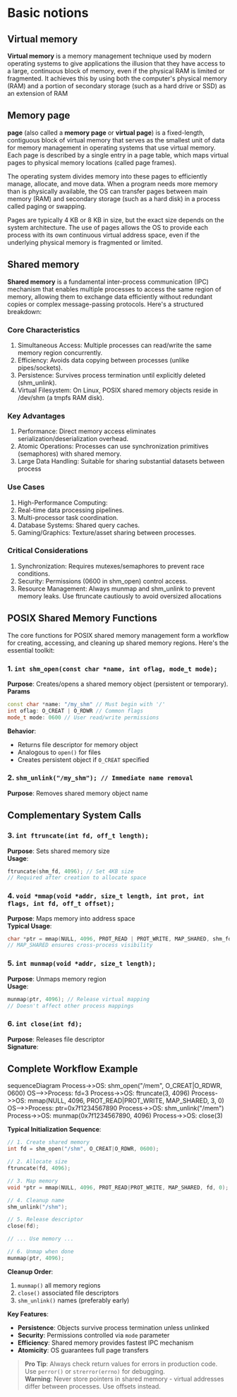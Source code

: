 # Basic notions

## Virtual memory

**Virtual memory** is a memory management technique used by modern operating systems to give applications the illusion that they have access to a large, 
continuous block of memory, even if the physical RAM is limited or fragmented. It achieves this 
by using both the computer's physical memory (RAM) and a portion of secondary storage (such as a hard drive or SSD) as an extension of RAM


## Memory page

**page** (also called a **memory page** or **virtual page**) is a fixed-length, contiguous block of virtual memory that serves as the smallest unit of data for memory management in operating systems that use virtual memory. Each page is described by a single entry in a page table, which maps virtual pages to physical memory locations (called page frames).

The operating system divides memory into these pages to efficiently manage, allocate, and move data. When a program needs more memory than is physically available, the OS can transfer pages between main memory (RAM) and secondary storage (such as a hard disk) in a process called paging or swapping.

Pages are typically 4 KB or 8 KB in size, but the exact size depends on the system architecture. The use of pages allows the OS to provide each process with its own continuous virtual address space, even if the underlying physical memory is fragmented or limited.

## Shared memory

**Shared memory** is a fundamental inter-process communication (IPC) mechanism that enables multiple processes to access the same region of memory, allowing them to exchange data efficiently without redundant copies or complex message-passing protocols. Here's a structured breakdown:

### Core Characteristics

1. Simultaneous Access: Multiple processes can read/write the same memory region concurrently.
2. Efficiency: Avoids data copying between processes (unlike pipes/sockets).
3. Persistence: Survives process termination until explicitly deleted (shm_unlink).
4. Virtual Filesystem: On Linux, POSIX shared memory objects reside in /dev/shm (a tmpfs RAM disk).


### Key Advantages
1. Performance: Direct memory access eliminates serialization/deserialization overhead.
2. Atomic Operations: Processes can use synchronization primitives (semaphores) with shared memory.
3. Large Data Handling: Suitable for sharing substantial datasets between process

### Use Cases
1. High-Performance Computing:
2. Real-time data processing pipelines.
3. Multi-processor task coordination.
4. Database Systems: Shared query caches.
5. Gaming/Graphics: Texture/asset sharing between processes.

### Critical Considerations
1. Synchronization: Requires mutexes/semaphores to prevent race conditions.
2. Security: Permissions (0600 in shm_open) control access.
3. Resource Management: Always munmap and shm_unlink to prevent memory leaks. Use ftruncate cautiously to avoid oversized allocations

## POSIX Shared Memory Functions  

The core functions for POSIX shared memory management form a workflow for creating, accessing, and cleaning up shared memory regions. Here's the essential toolkit:

### 1. `int shm_open(const char *name, int oflag, mode_t mode);`  
**Purpose**: Creates/opens a shared memory object (persistent or temporary).  
**Params** 
```cpp
const char *name: "/my_shm" // Must begin with '/'
int oflag: O_CREAT | O_RDWR // Common flags
mode_t mode: 0600 // User read/write permissions
```

**Behavior**:  
- Returns file descriptor for memory object  
- Analogous to `open()` for files  
- Creates persistent object if `O_CREAT` specified  

### 2. `shm_unlink("/my_shm"); // Immediate name removal`
**Purpose**: Removes shared memory object name  


## Complementary System Calls
### 3. `int ftruncate(int fd, off_t length);`
**Purpose**: Sets shared memory size  
**Usage**:  
```cpp
ftruncate(shm_fd, 4096); // Set 4KB size
// Required after creation to allocate space
```
### 4. `void *mmap(void *addr, size_t length, int prot, int flags, int fd, off_t offset);`
**Purpose**: Maps memory into address space  
**Typical Usage**:
```cpp
char *ptr = mmap(NULL, 4096, PROT_READ | PROT_WRITE, MAP_SHARED, shm_fd, 0);
// MAP_SHARED ensures cross-process visibility
```
### 5. `int munmap(void *addr, size_t length);`
**Purpose**: Unmaps memory region  
**Usage**:  
```cpp
munmap(ptr, 4096); // Release virtual mapping
// Doesn't affect other process mappings
```


### 6. `int close(int fd);`
**Purpose**: Releases file descriptor  
**Signature**:  

## Complete Workflow Example

sequenceDiagram
Process->>OS: shm_open("/mem", O_CREAT|O_RDWR, 0600)
OS-->>Process: fd=3
Process->>OS: ftruncate(3, 4096)
Process->>OS: mmap(NULL, 4096, PROT_READ|PROT_WRITE, MAP_SHARED, 3, 0)
OS-->>Process: ptr=0x7f1234567890
Process->>OS: shm_unlink("/mem")
Process->>OS: munmap(0x7f1234567890, 4096)
Process->>OS: close(3)


**Typical Initialization Sequence**:  
```cpp
// 1. Create shared memory
int fd = shm_open("/shm", O_CREAT|O_RDWR, 0600);

// 2. Allocate size
ftruncate(fd, 4096);

// 3. Map memory
void *ptr = mmap(NULL, 4096, PROT_READ|PROT_WRITE, MAP_SHARED, fd, 0);

// 4. Cleanup name
shm_unlink("/shm");

// 5. Release descriptor
close(fd);

// ... Use memory ...

// 6. Unmap when done
munmap(ptr, 4096);
```

**Cleanup Order**:  
1. `munmap()` all memory regions  
2. `close()` associated file descriptors  
3. `shm_unlink()` names (preferably early)  

**Key Features**:  
- **Persistence**: Objects survive process termination unless unlinked  
- **Security**: Permissions controlled via `mode` parameter  
- **Efficiency**: Shared memory provides fastest IPC mechanism  
- **Atomicity**: OS guarantees full page transfers  

> **Pro Tip**: Always check return values for errors in production code. Use `perror()` or `strerror(errno)` for debugging.  
> **Warning**: Never store pointers in shared memory - virtual addresses differ between processes. Use offsets instead.

